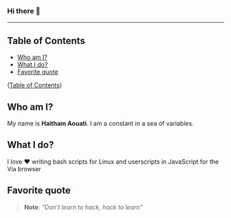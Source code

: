 ### Hi there 👋
___

## Table of Contents

- [Who am I?](#who-am-i)
- [What I do?](#what-i-do)
- [Favorite quote](#favorite-quote)

([Table of Contents](#table-of-contents))

## Who am I?
My name is **Haitham Aouati**. I am a constant in a sea of variables.

## What I do?
I love :heart: writing bash scripts for Linux and userscripts in JavaScript for the Via browser

## Favorite quote
> **Note**:
> _“Don't learn to hack, hack to learn”_
